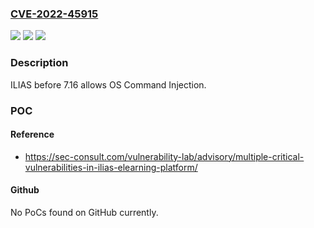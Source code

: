 ### [CVE-2022-45915](https://cve.mitre.org/cgi-bin/cvename.cgi?name=CVE-2022-45915)
![](https://img.shields.io/static/v1?label=Product&message=n%2Fa&color=blue)
![](https://img.shields.io/static/v1?label=Version&message=n%2Fa&color=blue)
![](https://img.shields.io/static/v1?label=Vulnerability&message=n%2Fa&color=brighgreen)

### Description

ILIAS before 7.16 allows OS Command Injection.

### POC

#### Reference
- https://sec-consult.com/vulnerability-lab/advisory/multiple-critical-vulnerabilities-in-ilias-elearning-platform/

#### Github
No PoCs found on GitHub currently.

